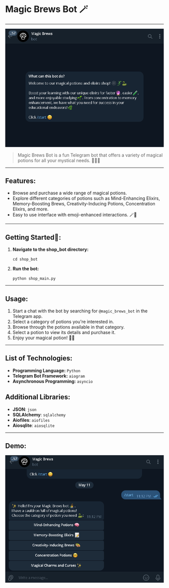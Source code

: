 # Magic Brews Bot 🪄

---
![img.png](img.png)

> Magic Brews Bot is a fun Telegram bot that offers a variety of magical potions for all your mystical needs. 🧙‍♂️✨
---

## Features:

- Browse and purchase a wide range of magical potions.
- Explore different categories of potions such as Mind-Enhancing Elixirs, Memory-Boosting Brews, Creativity-Inducing Potions, Concentration Elixirs, and more.
- Easy to use interface with emoji-enhanced interactions. 🪄🔮
---

## Getting Started🔮:

1. **Navigate to the shop_bot directory:**
    ```shell
    cd shop_bot
    ```

3. **Run the bot:**
    ```shell
    python shop_main.py
    ```

---

## Usage:

1. Start a chat with the bot by searching for `@magic_brews_bot` in the Telegram app.
2. Select a category of potions you're interested in.
3. Browse through the potions available in that category.
4. Select a potion to view its details and purchase it.
5. Enjoy your magical potion! 🌟✨
---

## List of Technologies:

* **Programming Language:** `Python`
* **Telegram Bot Framework:** `aiogram`
* **Asynchronous Programming:** `asyncio`

## Additional Libraries:

* **JSON**: `json`
* **SQLAlchemy**: `sqlalchemy`
* **Aiofiles**: `aiofiles`
* **Aiosqlite**: `aiosqlite`
---
## Demo:
![img_1.png](img_1.png)